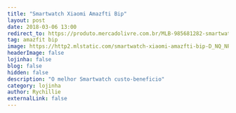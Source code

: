 ```yaml
---
title: "Smartwatch Xiaomi Amazfti Bip"
layout: post
date: 2018-03-06 13:00
redirect_to: https://produto.mercadolivre.com.br/MLB-985681282-smartwatch-xiaomi-amazfti-bip-_JM
tag: amazfit bip
image: https://http2.mlstatic.com/smartwatch-xiaomi-amazfti-bip-D_NQ_NP_925158-MLB26931988495_022018-O.webp
headerImage: false
lojinha: false
blog: false
hidden: false
description: "O melhor Smartwatch custo-beneficio"
category: lojinha
author: Rychillie
externalLink: false
---
```

